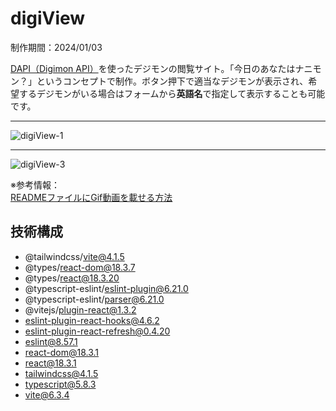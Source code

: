 # digiView

制作期間：2024/01/03<br />

[DAPI（Digimon API）](https://digimon-api.com/)を使ったデジモンの閲覧サイト。「今日のあなたはナニモン？」というコンセプトで制作。ボタン押下で適当なデジモンが表示され、希望するデジモンがいる場合はフォームから**英語名**で指定して表示することも可能です。<br />

***

![digiView-1](https://github.com/Benjuwan/digiView/assets/90702379/53940689-6a9b-4899-be02-d9250b91abcf)

***

![digiView-3](https://github.com/Benjuwan/digiView/assets/90702379/44085dd4-e069-4acb-b994-e4a24930ae9c)

※参考情報：<br />
[READMEファイルにGif動画を載せる方法](https://qiita.com/00__/items/e3e3e44394ef85e8fecf)

## 技術構成
- @tailwindcss/vite@4.1.5
- @types/react-dom@18.3.7
- @types/react@18.3.20
- @typescript-eslint/eslint-plugin@6.21.0
- @typescript-eslint/parser@6.21.0
- @vitejs/plugin-react@1.3.2
- eslint-plugin-react-hooks@4.6.2
- eslint-plugin-react-refresh@0.4.20
- eslint@8.57.1
- react-dom@18.3.1
- react@18.3.1
- tailwindcss@4.1.5
- typescript@5.8.3
- vite@6.3.4